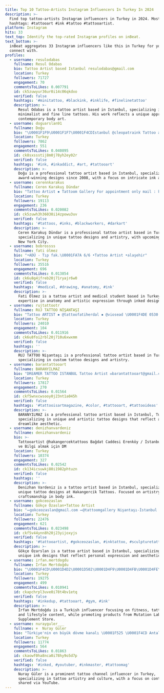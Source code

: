 ```yaml
---
title: Top 10 Tattoo-Artists Instagram Influencers In Turkey In 2024
description: >-
  Find top tattoo-artists Instagram influencers in Turkey in 2024. Most popular
  hashtags: #tattooart #ink #tattoo #tattooartist.
platform: Instagram
hits: 33
text_top: Identify the top-rated Instagram profiles on inBeat.
text_bottom: >-
  inBeat aggregates 33 Instagram influencers like this in Turkey for you to
  connect with.
profiles:
  - username: resulodabas
    fullname: Resul Odabas
    bio: Tattoo Artist based Istanbul resulodabas@gmail.com
    location: Turkey
    followers: 71727
    engagement: 70
    commentsToLikes: 0.007791
    id: ck5zuwyur36ur0i14c06qkdxo
    verified: false
    hashtags: '#minitattoo, #blackink, #inklife, #finelinetattoo'
    description: >-
      Resul Odabas is a tattoo artist based in Istanbul, specializing in
      minimalist and fine line tattoos. His work reflects a unique approach to
      contemporary body art.
  - username: doguarslan91
    fullname: Doğu
    bio: "\U0001F1F9\U0001F1F7\U0001F4CDIstanbul @cleopatraink Tattoo artist since 2008 3 International award winner \U0001F947\U0001F949\U0001F949 For bookings \U0001F4E9dogu.arslan91@gmail.com"
    location: Turkey
    followers: 7862
    engagement: 551
    commentsToLikes: 0.040895
    id: ck8sxssstij8m0j78yh2ey02r
    verified: false
    hashtags: '#ink, #inkaddict, #art, #tattooart'
    description: >-
      Doğu is a professional tattoo artist based in Istanbul, specializing in
      award-winning designs since 2008, with a focus on intricate ink art.
  - username: cerennkarakus
    fullname: Ceren Karakuş Dündar
    bio: "Tattoo Artist ▪️ Tattoom Gallery For appointment only mail : karakusceren@gmail.com Very soon NYC @atelier.eva \U0001F5FD"
    location: Turkey
    followers: 19113
    engagement: 236
    commentsToLikes: 0.020082
    id: ck5zuwh3h36030i14zpowu3uv
    verified: false
    hashtags: '#tattoos, #inks, #blackworkers, #darkart'
    description: >-
      Ceren Karakuş Dündar is a professional tattoo artist based in Turkey,
      specializing in unique tattoo designs and artistry, with upcoming work in
      New York City.
  - username: bobrossss
    fullname: fati ölmez
    bio: "•ADÜ - Tıp fak.\U0001FA7A 6/6 •Tattoo Artist •alaşehir"
    location: Turkey
    followers: 35516
    engagement: 696
    commentsToLikes: 0.013854
    id: ck6u8g4jfreb20j71ryajr6w0
    verified: false
    hashtags: '#medical, #drawing, #anatomy, #ink'
    description: >-
      Fati Ölmez is a tattoo artist and medical student based in Turkey, sharing
      expertise in anatomy and artistic expression through inked designs.
  - username: rujtattootr
    fullname: RUJ TATTOO NİŞANTAŞI
    bio: "Tattoo ARTIST ▪️ @tattoofatiherdal ▪️ @viosead \U0001F4DE 0530 946 66 70 | 7/24 WhatsApp Hizmeti"
    location: Turkey
    followers: 24010
    engagement: 104
    commentsToLikes: 0.011916
    id: ck6u8foi2rbl20j710u6xwxmm
    verified: false
    hashtags: ''
    description: >-
      RUJ TATTOO Nişantaşı is a professional tattoo artist based in Turkey,
      specializing in custom tattoo designs and artistry.
  - username: barantattooart
    fullname: BARANYILMAZ
    bio: "DREAMER TATTOO ISTANBUL Tattoo Artist ✉️barantattooart@gmail.com \U0001F4DE+90534 468 19 14"
    location: Turkey
    followers: 17817
    engagement: 270
    commentsToLikes: 0.01564
    id: ckf5wnxcwsooy0j23nt1a045h
    verified: false
    hashtags: '#tattooisartmagazine, #color, #tattooart, #tattooideas'
    description: >-
      BARANYILMAZ is a professional tattoo artist based in Istanbul, Turkey,
      specializing in unique and artistic tattoo designs that reflect a
      dreamlike aesthetic.
  - username: denizhanvardeniz
    fullname: denizhanvardeniz
    bio: >-
      Tattooartist @hakangercektattoos Bağdat Caddesi Erenköy / İstanbul Randevu
      ve Bilgi almak için DM
    location: Turkey
    followers: 10374
    engagement: 327
    commentsToLikes: 0.02542
    id: ck134icsuwkj80i1982phtuzn
    verified: false
    hashtags: ''
    description: >-
      Denizhan Vardeniz is a tattoo artist based in Istanbul, specializing in
      unique tattoo designs at Hakangercik Tattoos. Focused on artistry and
      craftsmanship in body ink.
  - username: gokceozaslan
    fullname: Gökçe Özaslan•Tattoo Artist
    bio: "➖gokceozaslan@gmail.com ➖@tattoomgallery Nişantaşı-İstanbul \U0001F343\U0001F338 mood @heyysakura"
    location: Turkey
    followers: 22476
    engagement: 621
    commentsToLikes: 0.023498
    id: ckf5v44ynn8h20j23yijoxyjs
    verified: false
    hashtags: '#tattooartist, #gokceozaslan, #inktattoo, #sculpturetattoo'
    description: >-
      Gökçe Özarslan is a tattoo artist based in Istanbul, specializing in
      unique ink designs that reflect personal expression and aesthetic beauty.
  - username: irfan.mertdogdu
    fullname: İrfan Mertdoğdu
    bio: "\U0001F4CD\U0001D4D2\U0001D502\U0001D4F9\U0001D4FB\U0001D4FE\U0001D4FC \U0001F5A4\U0001D4E3\U0001D4FE\U0001D4F0\U0001D4EC\U0001D4EE ☣️ @mutationlab_supplement_store"
    location: Turkey
    followers: 19275
    engagement: 499
    commentsToLikes: 0.010941
    id: ckapchrpl3uve0i78t4bv1etq
    verified: false
    hashtags: '#inkedup, #tattooart, #gym, #ink'
    description: >-
      İrfan Mertdoğdu is a Turkish influencer focusing on fitness, tattoo art,
      and lifestyle content, while promoting products from Mutation Lab
      Supplement Store.
  - username: nurayguler___
    fullname: ⚜️  Nuray Güler
    bio: "Türkiye'nin en büyük dövme kanalı \U0001F525 \U0001F4CD Antalya / İstanbul \U0001F4CC YouTube"
    location: Turkey
    followers: 11774
    engagement: 564
    commentsToLikes: 0.01863
    id: ckaowf0ha8nca0i78hy9o5d7p
    verified: false
    hashtags: '#inked, #youtuber, #inkmaster, #tattoomag'
    description: >-
      Nuray Güler is a prominent tattoo channel influencer in Turkey,
      specializing in tattoo artistry and culture, with a focus on content
      shared via YouTube.
---
```


